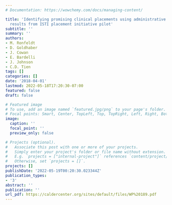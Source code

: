 ```yaml
---
# Documentation: https://wowchemy.com/docs/managing-content/

title: 'Identifying promising clinical placements using administrative data: Preliminary
  results from ISTI placement initiative pilot'
subtitle: ''
summary: ''
authors:
- M. Ronfeldt
- D. Goldhaber
- J. Cowan
- E. Bardelli
- J. Johnson
- C.D. Tien
tags: []
categories: []
date: '2018-04-01'
lastmod: 2022-05-18T17:20:30-07:00
featured: false
draft: false

# Featured image
# To use, add an image named `featured.jpg/png` to your page's folder.
# Focal points: Smart, Center, TopLeft, Top, TopRight, Left, Right, BottomLeft, Bottom, BottomRight.
image:
  caption: ''
  focal_point: ''
  preview_only: false

# Projects (optional).
#   Associate this post with one or more of your projects.
#   Simply enter your project's folder or file name without extension.
#   E.g. `projects = ["internal-project"]` references `content/project/deep-learning/index.md`.
#   Otherwise, set `projects = []`.
projects: []
publishDate: '2022-05-19T00:20:30.023344Z'
publication_types:
- '3'
abstract: ''
publication: ''
url_pdf: https://caldercenter.org/sites/default/files/WP%20189.pdf
---
```


